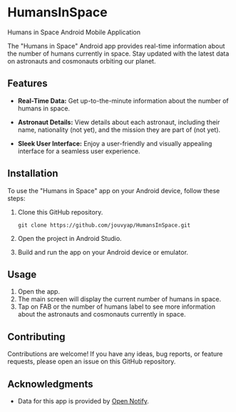 # HumansInSpace
Humans in Space Android Mobile Application

The "Humans in Space" Android app provides real-time information about the number of humans currently in space. Stay updated with the latest data on astronauts and cosmonauts orbiting our planet.

## Features

- **Real-Time Data:** Get up-to-the-minute information about the number of humans in space.

- **Astronaut Details:** View details about each astronaut, including their name, nationality (not yet), and the mission they are part of (not yet).

- **Sleek User Interface:** Enjoy a user-friendly and visually appealing interface for a seamless user experience.

## Installation

To use the "Humans in Space" app on your Android device, follow these steps:

1. Clone this GitHub repository.

   ```
   git clone https://github.com/jouvyap/HumansInSpace.git
   ```
2. Open the project in Android Studio.
3. Build and run the app on your Android device or emulator.

## Usage

1. Open the app.
2. The main screen will display the current number of humans in space.
3. Tap on FAB or the number of humans label to see more information about the astronauts and cosmonauts currently in space.

## Contributing

Contributions are welcome! If you have any ideas, bug reports, or feature requests, please open an issue on this GitHub repository.

## Acknowledgments

- Data for this app is provided by [Open Notify](http://open-notify.org/).
